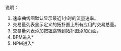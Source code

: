 说明：

1. 速率曲线图默认显示最近1小时的流量速率。
2. 交易量列表显示定义的拓扑图上所有应用的交易总量。
3. 交易量列表添加按钮跳转到拓扑图添加页面。
4. BPM进入\*
5. NPM进入\*

